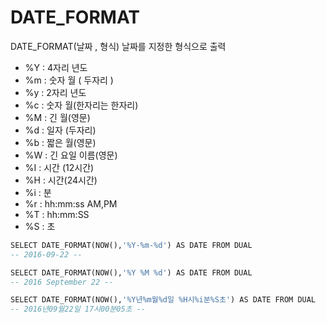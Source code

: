 # DATE_FORMAT
DATE_FORMAT(날짜 , 형식) 
날짜를 지정한 형식으로 출력
- %Y : 4자리 년도 
- %m : 숫자 월 ( 두자리 ) 
- %y : 2자리 년도  
- %c : 숫자 월(한자리는 한자리)  
- %M : 긴 월(영문) 
- %d : 일자 (두자리)  
- %b : 짧은 월(영문)  
- %W : 긴 요일 이름(영문)  
- %I : 시간 (12시간) 
- %H : 시간(24시간) 
- %i : 분  
- %r : hh:mm:ss AM,PM  
- %T : hh:mm:SS 
- %S : 초

```SQL
SELECT DATE_FORMAT(NOW(),'%Y-%m-%d') AS DATE FROM DUAL
-- 2016-09-22 -- 

SELECT DATE_FORMAT(NOW(),'%Y %M %d') AS DATE FROM DUAL
-- 2016 September 22 --

SELECT DATE_FORMAT(NOW(),'%Y년%m월%d일 %H시%i분%S초') AS DATE FROM DUAL
-- 2016년09월22일 17시00분05초 --
```
